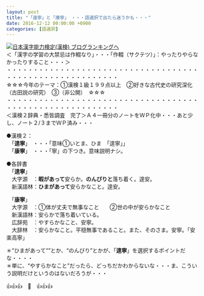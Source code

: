 ```yaml
---
layout: post
title: "「遑寧」と「康寧」　・・・語選択で出たら迷うかも・・・"
date: 2016-12-12 00:00:00 +0900
categories: [語選択]
---
```


[![](/syuusyuu9701/assets/images/「遑寧」と「康寧」-・・・語選択で出たら迷うかも・・・-br_c_3028_1.gif)](http://blog.with2.net/link.php?1659096:3028 "日本漢字能力検定(漢検) ブログランキングへ")[日本漢字能力検定(漢検) ブログランキングへ](http://blog.with2.net/link.php?1659096:3028)  
＜「漢字の学習の大禁忌は作輟なり」・・・「作輟（サクテツ）」：やったりやらなかったりすること・・・＞  
・・・・・・・・・・・・・・・・・・・・・・・・・・・・・・・・・・・・・・・・・・・・・・・・・・・・・・・・・  
☆☆☆今年のテーマ：①漢検１級１９９点以上　②好きな古代史の研究深化（古田説の研究）　③（非公開）　☆☆☆　　  
・・・・・・・・・・・・・・・・・・・・・・・・・・・・・・・・・・・・・・・・・・・・・・・・・・・・・・・・・  
＜漢検２辞典・悉皆調査　完了＞Ａ４一冊分のノートをＷＰ化中・・・あと少し、ノート２/３までＷＰ済み・・・  
  
●漢検２：  
　「**遑寧**」　・・・「意味①いとま、ひま　「遑寧」」  
　「**康寧**」　・・・「寧」の下つき。意味説明ナシ。  
  
●各辞書  
　「**遑寧**」  
　大字源　：**暇があって**安らか。**のんびりと**落ち着く。遑安。  
　新漢語林：**ひまがあって**安らかなこと。遑安。  
  
　「**康寧**」  
　大字源　：①体が丈夫で無事なこと　　②世の中が安らかなこと  
　新漢語林：安らかで落ち着いている。  
　広辞苑　：やすらかなこと、安寧。　  
　大辞林　：安らかなこと。平穏無事であること。また、そのさま。安寧。「安楽高寧」  
  
＊“ひまがあって“”とか、“のんびり”とかが、「**遑寧**」を選択するポイントだな・・・・  
＊単に、“やすらかなこと”だったら、どっちだかわからないな・・・ま、こういう説明だけというのはないだろうが・・・  
  
👍👍👍　🐒　👍👍👍　  
